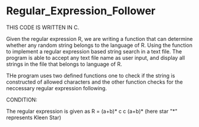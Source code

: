 # Regular_Expression_Follower

THIS CODE IS WRITTEN IN C.

Given the regular expression R, we are writing a function that can determine whether any random string belongs
to the language of R. Using the function to implement a regular expression based string search in a text
file. The program is able to accept any text file name as user input, and display all strings in the
file that belongs to language of R.

THe program uses two defined functions one to check if the string is constructed of allowed characters and the other 
function checks for the neccessary regular expression following.

CONDITION:

The regular expression is given as R = (a+b)* c c (a+b)* (here star "*" represents Kleen Star)
